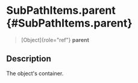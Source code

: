 SubPathItems.parent {#SubPathItems.parent}
===================

> [Object]{role="ref"} **parent**

Description
-----------

The object\'s container.
